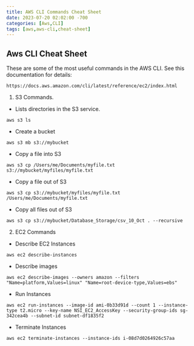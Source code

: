 ```yaml
---
title: AWS CLI Commands Cheat Sheet
date: 2023-07-20 02:02:00 -700
categories: [Aws,CLI]
tags: [aws,aws-cli,cheat-sheet]
---
```


## Aws CLI Cheat Sheet
These are some of the most useful commands in the AWS CLI. See this documentation for details:
```
https://docs.aws.amazon.com/cli/latest/reference/ec2/index.html
```

1. S3 Commands.
* Lists directories in the S3 service.
```
aws s3 ls
```
* Create a bucket
```
aws s3 mb s3://mybucket
```
* Copy a file into S3
```
aws s3 cp /Users/me/Documents/myfile.txt s3://mybucket/myfiles/myfile.txt
```
* Copy a file out of S3
```
aws s3 cp s3://mybucket/myfiles/myfile.txt /Users/me/Documents/myfile.txt
```
* Copy all files out of S3
```
aws s3 cp s3://mybucket/Database_Storage/csv_10_Oct . --recursive
```

2. EC2 Commands
* Describe EC2 Instances
```
aws ec2 describe-instances
```
* Describe images
```
aws ec2 describe-images --owners amazon --filters "Name=platform,Values=linux" "Name=root-device-type,Values=ebs"
```
* Run Instances
```
aws ec2 run-instances --image-id ami-0b33d91d --count 1 --instance-type t2.micro --key-name NSI_EC2_AccessKey --security-group-ids sg-342cea4b --subnet-id subnet-df1835f2
```
* Terminate Instances
```
aws ec2 terminate-instances --instance-ids i-08d7d0264926c57aa
```
